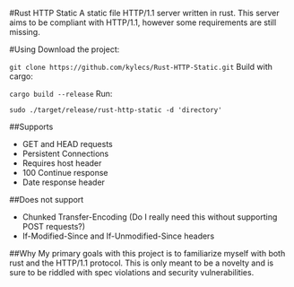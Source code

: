 #Rust HTTP Static
A static file HTTP/1.1 server written in rust. This server aims to be compliant
with HTTP/1.1, however some requirements are still missing.

#Using
Download the project:

`git clone https://github.com/kylecs/Rust-HTTP-Static.git`
Build with cargo:

`cargo build --release`
Run:

`sudo ./target/release/rust-http-static -d 'directory'`

##Supports
* GET and HEAD requests
* Persistent Connections
* Requires host header
* 100 Continue response
* Date response header

##Does not support
* Chunked Transfer-Encoding (Do I really need this without supporting POST requests?)
* If-Modified-Since and If-Unmodified-Since headers

##Why
My primary goals with this project is to familiarize myself with both rust
and the HTTP/1.1 protocol. This is only meant to be a novelty and is
sure to be riddled with spec violations and security vulnerabilities.

